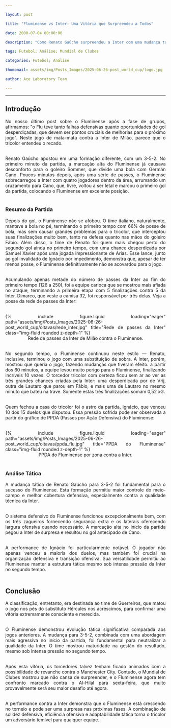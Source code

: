 ```yaml
---

layout: post

title: "Fluminense vs Inter: Uma Vitória que Surpreendeu a Todos"

date: 2000-07-04 00:00:00

description: "Como Renato Gaúcho surpreendeu a Inter com uma mudança tática e Fluminense garantiu classificação nas Oitavas de Final"

tags: Futebol; Análise; Mundial de Clubes

categories: Futebol; Análise

thumbnail: assets/img/Posts_Images/2025-06-26-post_world_cup/logo.jpg

author: Ace Laboratory Team

---
```


---


<h2> <b> Introdução </b></h2>

<div style="text-align: justify">

No nosso último post sobre o Fluminense após a fase de grupos, afirmamos: "o Flu teve tanto falhas defensivas quanto oportunidades de gol desperdiçadas, que devem ser pontos cruciais de melhorias para o próximo jogo". Neste jogo de mata-mata contra a Inter de Milão, parece que o tricolor entendeu o recado. <br/><br/>

Renato Gaúcho apostou em uma formação diferente, com um 3-5-2. No primeiro minuto da partida, a marcação alta do Fluminense já causava desconforto para o goleiro Sommer, que divide uma bola com Germán Cano. Poucos minutos depois, após uma série de passes, o Fluminense sobrecarregou a Inter com quatro jogadores dentro da área, arrumando um cruzamento para Cano, que, livre, voltou a ser letal e marcou o primeiro gol da partida, colocando o Fluminense em excelente posição. <br/><br/>

<h3> <b> Resumo da Partida </b></h3>

Depois do gol, o Fluminense não se afobou. O time italiano, naturalmente, manteve a bola no pé, terminando o primeiro tempo com 66% de posse de bola, mas sem causar grandes problemas para o tricolor, que interceptou suas finalizações muito bem, tanto na defesa quanto nas mãos do goleiro Fábio. Além disso, o time de Renato foi quem mais chegou perto do segundo gol ainda no primeiro tempo, com uma chance desperdiçada por Samuel Xavier após uma jogada impressionante de Arias. Esse lance, junto ao gol invalidado de Ignácio por impedimento, demonstra que, apesar de ter menos posse, o Fluminense definitivamente não se acovardou para o jogo. <br/><br/>

Acumulando apenas metade do número de passes da Inter ao fim do primeiro tempo (126 a 250), foi a equipe carioca que se mostrou mais afiada no ataque, terminando a primeira etapa com 5 finalizações contra 5 da Inter. Dimarco, que veste a camisa 32, foi responsável por três delas. Veja a posse da rede de passes da Inter: <br/><br/>

<div class="row">
    <div class="col-sm-6 offset-sm-3 mt-3 mt-md-0">
        {% include figure.liquid loading="eager" path="assets/img/Posts_Images/2025-06-26-post_world_cup/oitavas/rede_inter.jpg" title="Rede de passes da Inter" class="img-fluid rounded z-depth-1" %}
    </div>
</div>

<center>Rede de passes da Inter de Milão contra o Fluminense. <br/><br/></center>

No segundo tempo, o Fluminense continuou neste estilo — Renato, inclusive, terminou o jogo com uma substituição de sobra. A Inter, porém, mostrou que queria o jogo, fazendo mudanças que tiveram efeito: a partir dos 60 minutos, a equipe levou muito perigo para o Fluminense, finalizando incríveis 10 vezes. O torcedor tricolor com certeza ficou sem ar ao ver as três grandes chances criadas pela Inter: uma desperdiçada por de Vrij, outra de Lautaro que parou em Fábio, e mais uma de Lautaro no mesmo minuto que bateu na trave. Somente estas três finalizações somam 0,52 xG. <br/><br/>

Quem fechou a casa do tricolor foi o astro da partida, Ignácio, que venceu 10 dos 15 duelos que disputou. Essa pressão sofrida pode ser observada a partir do gráfico de PPDA (Passes por Ação Defensiva) do Fluminense: <br/><br/>

<div class="row">
    <div class="col-sm-10 offset-sm-1 mt-3 mt-md-0">
        {% include figure.liquid loading="eager" path="assets/img/Posts_Images/2025-06-26-post_world_cup/oitavas/ppda_flu.jpg" title="PPDA do Fluminense" class="img-fluid rounded z-depth-1" %}
    </div>
</div>

<center>PPDA do Fluminense por zona contra a Inter. <br/><br/></center>

<h3> <b> Análise Tática </b></h3>

A mudança tática de Renato Gaúcho para 3-5-2 foi fundamental para o sucesso do Fluminense. Esta formação permitiu maior controle do meio-campo e melhor cobertura defensiva, especialmente contra a qualidade técnica da Inter. <br/><br/>

O sistema defensivo do Fluminense funcionou excepcionalmente bem, com os três zagueiros fornecendo segurança extra e os laterais oferecendo largura ofensiva quando necessário. A marcação alta no início da partida pegou a Inter de surpresa e resultou no gol antecipado de Cano. <br/><br/>

A performance de Ignácio foi particularmente notável. O jogador não apenas venceu a maioria dos duelos, mas também foi crucial na organização defensiva e transição ofensiva. Sua versatilidade permitiu ao Fluminense manter a estrutura tática mesmo sob intensa pressão da Inter no segundo tempo. <br/><br/>

<h2> <b> Conclusão </b></h2>

A classificação, entretanto, era destinada ao time de Guerreiros, que matou o jogo nos pés do substituto Hércules nos acréscimos, para confirmar uma vitória extremamente consciente e merecida. <br/><br/>

O Fluminense demonstrou evolução tática significativa comparada aos jogos anteriores. A mudança para 3-5-2, combinada com uma abordagem mais agressiva no início da partida, foi fundamental para neutralizar a qualidade da Inter. O time mostrou maturidade na gestão do resultado, mesmo sob intensa pressão no segundo tempo. <br/><br/>

Após esta vitória, os torcedores talvez tenham ficado animados com a possibilidade de revanche contra o Manchester City. Contudo, o Mundial de Clubes mostrou que não cansa de surpreender, e o Fluminense agora tem confronto marcado contra o Al-Hilal para sexta-feira, que muito provavelmente será seu maior desafio até agora. <br/><br/>

A performance contra a Inter demonstra que o Fluminense está crescendo no torneio e pode ser uma surpresa nas próximas fases. A combinação de solidez defensiva, eficiência ofensiva e adaptabilidade tática torna o tricolor um adversário temível para qualquer equipe. <br/><br/>

</div>


